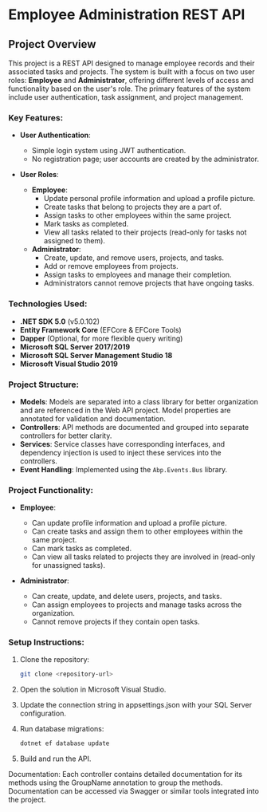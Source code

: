 # Employee Administration REST API

## Project Overview

This project is a REST API designed to manage employee records and their associated tasks and projects. The system is built with a focus on two user roles: **Employee** and **Administrator**, offering different levels of access and functionality based on the user's role. The primary features of the system include user authentication, task assignment, and project management.

### Key Features:

- **User Authentication**: 
  - Simple login system using JWT authentication.
  - No registration page; user accounts are created by the administrator.
  
- **User Roles**:
  - **Employee**: 
    - Update personal profile information and upload a profile picture.
    - Create tasks that belong to projects they are a part of.
    - Assign tasks to other employees within the same project.
    - Mark tasks as completed.
    - View all tasks related to their projects (read-only for tasks not assigned to them).
  - **Administrator**:
    - Create, update, and remove users, projects, and tasks.
    - Add or remove employees from projects.
    - Assign tasks to employees and manage their completion.
    - Administrators cannot remove projects that have ongoing tasks.

### Technologies Used:

- **.NET SDK 5.0** (v5.0.102)
- **Entity Framework Core** (EFCore & EFCore Tools)
- **Dapper** (Optional, for more flexible query writing)
- **Microsoft SQL Server 2017/2019** 
- **Microsoft SQL Server Management Studio 18**
- **Microsoft Visual Studio 2019**

### Project Structure:

- **Models**: Models are separated into a class library for better organization and are referenced in the Web API project. Model properties are annotated for validation and documentation.
- **Controllers**: API methods are documented and grouped into separate controllers for better clarity. 
- **Services**: Service classes have corresponding interfaces, and dependency injection is used to inject these services into the controllers.
- **Event Handling**: Implemented using the `Abp.Events.Bus` library.

### Project Functionality:

- **Employee**:
  - Can update profile information and upload a profile picture.
  - Can create tasks and assign them to other employees within the same project.
  - Can mark tasks as completed.
  - Can view all tasks related to projects they are involved in (read-only for unassigned tasks).

- **Administrator**:
  - Can create, update, and delete users, projects, and tasks.
  - Can assign employees to projects and manage tasks across the organization.
  - Cannot remove projects if they contain open tasks.

### Setup Instructions:

1. Clone the repository:
   ```bash
   git clone <repository-url>
2. Open the solution in Microsoft Visual Studio.

3. Update the connection string in appsettings.json with your SQL Server configuration.

4. Run database migrations:
   ```bash
   dotnet ef database update
3. Build and run the API.

Documentation:
Each controller contains detailed documentation for its methods using the GroupName annotation to group the methods. Documentation can be accessed via Swagger or similar tools integrated into the project.